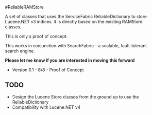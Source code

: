 #ReliableRAMStore

A set of classes that uses the ServiceFabric ReliableDictionary to store Lucene.NET v3 indices. It is directly based on the existing RAMStore classes. 

This is only a proof of concept.

This works in conjunction with SearchFabric - a scalable, fault-tolerant search engine. 


**Please let me know if you are interested in moving this forward**


- Version 0.1 - 8/8 - Proof of Concept


## TODO

- Design the Lucene Store classes from the ground up to use the ReliableDictionary 
- Compatibility with Lucene.NET v4


